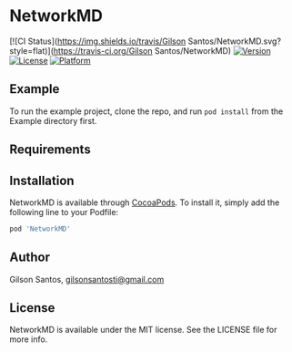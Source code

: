 # NetworkMD

[![CI Status](https://img.shields.io/travis/Gilson Santos/NetworkMD.svg?style=flat)](https://travis-ci.org/Gilson Santos/NetworkMD)
[![Version](https://img.shields.io/cocoapods/v/NetworkMD.svg?style=flat)](https://cocoapods.org/pods/NetworkMD)
[![License](https://img.shields.io/cocoapods/l/NetworkMD.svg?style=flat)](https://cocoapods.org/pods/NetworkMD)
[![Platform](https://img.shields.io/cocoapods/p/NetworkMD.svg?style=flat)](https://cocoapods.org/pods/NetworkMD)

## Example

To run the example project, clone the repo, and run `pod install` from the Example directory first.

## Requirements

## Installation

NetworkMD is available through [CocoaPods](https://cocoapods.org). To install
it, simply add the following line to your Podfile:

```ruby
pod 'NetworkMD'
```

## Author

Gilson Santos, gilsonsantosti@gmail.com

## License

NetworkMD is available under the MIT license. See the LICENSE file for more info.
